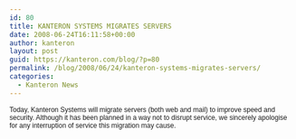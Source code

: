 ```yaml
---
id: 80
title: KANTERON SYSTEMS MIGRATES SERVERS
date: 2008-06-24T16:11:58+00:00
author: kanteron
layout: post
guid: https://kanteron.com/blog/?p=80
permalink: /blog/2008/06/24/kanteron-systems-migrates-servers/
categories:
  - Kanteron News
---
```

<p style="font: normal normal normal 12px/normal Helvetica;margin: 0px">
  Today, Kanteron Systems will migrate servers (both web and mail) to improve speed and security. Although it has been planned in a way not to disrupt service, we sincerely apologise for any interruption of service this migration may cause.
</p>

<p style="font: normal normal normal 12px/normal Helvetica;margin: 0px">
  &nbsp;
</p>